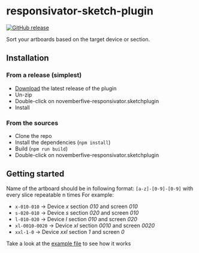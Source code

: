 responsivator-sketch-plugin
=========
[![GitHub release](https://badge.fury.io/gh/novemberfiveco%2Fresponsivator-sketch-plugin.svg?maxAge=3600)](https://github.com/novemberfiveco/responsivator-sketch-plugin/releases)

Sort your artboards based on the target device or section.

## Installation

### From a release (simplest)

* [Download](https://github.com/novemberfiveco/responsivator-sketch-plugin/releases/latest) the latest release of the plugin
* Un-zip
* Double-click on novemberfive-responsivator.sketchplugin
* Install

### From the sources

* Clone the repo
* Install the dependencies (`npm install`)
* Build (`npm run build`)
* Double-click on novemberfive-responsivator.sketchplugin

## Getting started

Name of the artboard should be in following format: `[a-z]-[0-9]-[0-9]` with every slice repeatable n times
For example:
* `x-010-010` -> Device *x* section *010* and screen *010*
* `s-020-010` -> Device *s* section *020* and screen *010*
* `l-010-020` -> Device *l* section *010* and screen *020*
* `xl-0010-0020` -> Device *xl* section *0010* and screen *0020*
* `xxl-1-0` -> Device *xxl* section *1* and screen *0*

Take a look at the [example file](https://github.com/novemberfiveco/responsivator-sketch-plugin/tree/master/example/example.sketch) to see how it works

